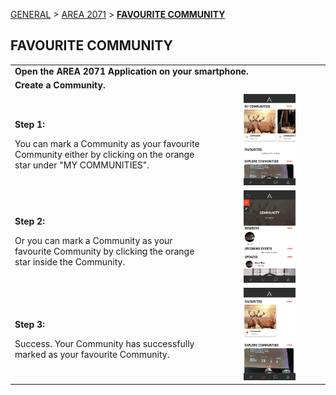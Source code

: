 [GENERAL](GENERAL/README.md) > [AREA 2071](AREA/README.md) > **[FAVOURITE COMMUNITY](AREA/favouritecommunity.md)**

## FAVOURITE COMMUNITY <br>

<table>
  <thead>
  </thead>
  <tbody>
    <tr>
      <tr><td colspan="3"><b>Open the AREA 2071 Application on your smartphone.</b></td>      
    </tr>
    <tr>
      <tr><td colspan="3"><b>Create a Community.</b></td>      
    </tr>
    <tr>
    <td style="text-align: left"><p><b>Step 1:</b></p>You can mark a Community as your favourite Community either by clicking on the orange star under "MY COMMUNITIES".</td>
    <td style="text-align: center"><img src="favouritecommunity01.jpg"{ width=50% } alt="Community Step 1"></td>
    </tr>
    <tr>
    <td style="text-align: left"><p><b>Step 2:</b></p>Or you can mark a Community as your favourite Community by clicking the orange star inside the Community.</td>
    <td style="text-align: center"><img src="favouritecommunity02.jpg"{ width=50% } alt="Community Step 1"></td>
    </tr>
    <tr>
    <td style="text-align: left"><p><b>Step 3:</b></p>Success. Your Community has successfully marked as your favourite Community.</td>
    <td style="text-align: center"><img src="favouritecommunity03.jpg"{ width=50% } alt="Community Step 2"></td>
    </tr>
  </tbody>
</table>
